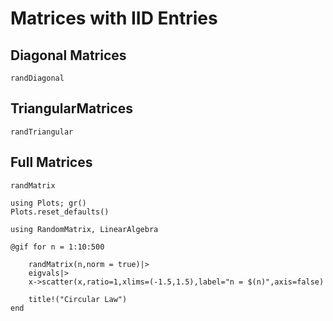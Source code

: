 # Matrices with IID Entries

## Diagonal Matrices

```@docs
randDiagonal
```

## TriangularMatrices

```@docs
randTriangular
```

## Full Matrices

```@docs
randMatrix
```


```@setup index
using Plots; gr()
Plots.reset_defaults()
```

```@example index
using RandomMatrix, LinearAlgebra

@gif for n = 1:10:500
     
    randMatrix(n,norm = true)|>
    eigvals|>
    x->scatter(x,ratio=1,xlims=(-1.5,1.5),label="n = $(n)",axis=false)

    title!("Circular Law")
end 
```

